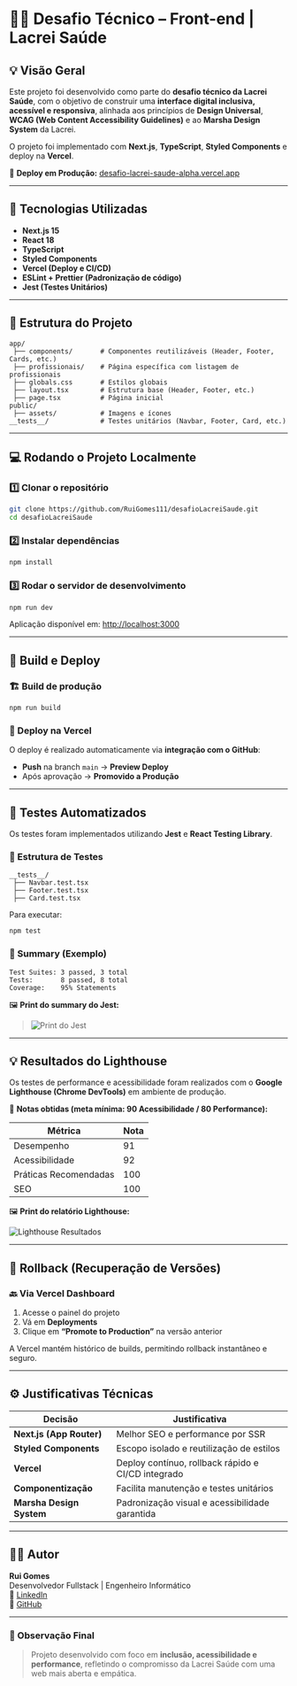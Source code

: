 # 🏳️‍🌈 Desafio Técnico – Front-end | Lacrei Saúde

## 💡 Visão Geral

Este projeto foi desenvolvido como parte do **desafio técnico da Lacrei Saúde**, com o objetivo de construir uma **interface digital inclusiva, acessível e responsiva**, alinhada aos princípios de **Design Universal**, **WCAG (Web Content Accessibility Guidelines)** e ao **Marsha Design System** da Lacrei.

O projeto foi implementado com **Next.js**, **TypeScript**, **Styled Components** e deploy na **Vercel**.

🔗 **Deploy em Produção:** [desafio-lacrei-saude-alpha.vercel.app](https://desafio-lacrei-saude-alpha.vercel.app/)

---

## 🚀 Tecnologias Utilizadas

- **Next.js 15**
- **React 18**
- **TypeScript**
- **Styled Components**
- **Vercel (Deploy e CI/CD)**
- **ESLint + Prettier (Padronização de código)**
- **Jest (Testes Unitários)**

---

## 🧭 Estrutura do Projeto

```
app/
 ├── components/       # Componentes reutilizáveis (Header, Footer, Cards, etc.)
 ├── profissionais/    # Página específica com listagem de profissionais
 ├── globals.css       # Estilos globais
 ├── layout.tsx        # Estrutura base (Header, Footer, etc.)
 ├── page.tsx          # Página inicial
public/
 ├── assets/           # Imagens e ícones
__tests__/             # Testes unitários (Navbar, Footer, Card, etc.)
```

---

## 💻 Rodando o Projeto Localmente

### 1️⃣ Clonar o repositório

```bash
git clone https://github.com/RuiGomes111/desafioLacreiSaude.git
cd desafioLacreiSaude
```

### 2️⃣ Instalar dependências

```bash
npm install
```

### 3️⃣ Rodar o servidor de desenvolvimento

```bash
npm run dev
```

Aplicação disponível em: [http://localhost:3000](http://localhost:3000)

---

## 🧱 Build e Deploy

### 🏗️ Build de produção

```bash
npm run build
```

### 🚀 Deploy na Vercel

O deploy é realizado automaticamente via **integração com o GitHub**:  
- **Push** na branch `main` → **Preview Deploy**  
- Após aprovação → **Promovido a Produção**  

---

## 🧪 Testes Automatizados

Os testes foram implementados utilizando **Jest** e **React Testing Library**.

### 📂 Estrutura de Testes

```
__tests__/
 ├── Navbar.test.tsx
 ├── Footer.test.tsx
 ├── Card.test.tsx
```

Para executar:
```bash
npm test
```

### 🧾 Summary (Exemplo)

```
Test Suites: 3 passed, 3 total
Tests:       8 passed, 8 total
Coverage:    95% Statements
```

🖼️ **Print do summary do Jest:**
> ![Print do Jest](./assets/testes.png)

---

## 💡 Resultados do Lighthouse

Os testes de performance e acessibilidade foram realizados com o **Google Lighthouse (Chrome DevTools)** em ambiente de produção.

🎯 **Notas obtidas (meta mínima: 90 Acessibilidade / 80 Performance):**

| Métrica | Nota |
|----------|------|
| Desempenho | 91 |
| Acessibilidade | 92 |
| Práticas Recomendadas | 100 |
| SEO | 100 |

🖼️ **Print do relatório Lighthouse:**

![Lighthouse Resultados](./assets/print.png)

---

## 🧭 Rollback (Recuperação de Versões)

### 🔙 Via Vercel Dashboard
1. Acesse o painel do projeto
2. Vá em **Deployments**
3. Clique em **“Promote to Production”** na versão anterior

A Vercel mantém histórico de builds, permitindo rollback instantâneo e seguro.

---

## ⚙️ Justificativas Técnicas

| Decisão | Justificativa |
|----------|----------------|
| **Next.js (App Router)** | Melhor SEO e performance por SSR |
| **Styled Components** | Escopo isolado e reutilização de estilos |
| **Vercel** | Deploy contínuo, rollback rápido e CI/CD integrado |
| **Componentização** | Facilita manutenção e testes unitários |
| **Marsha Design System** | Padronização visual e acessibilidade garantida |

---

## 👨‍💻 Autor

**Rui Gomes**  
Desenvolvedor Fullstack | Engenheiro Informático  
💼 [LinkedIn](https://linkedin.com/in/ruigomes)  
🚀 [GitHub](https://github.com/RuiGomes111)

---

### 💬 Observação Final

> Projeto desenvolvido com foco em **inclusão, acessibilidade e performance**, refletindo o compromisso da Lacrei Saúde com uma web mais aberta e empática.
